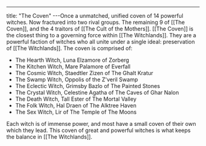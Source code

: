 ---
title: "The Coven"
---Once a unmatched, unified coven of 14 powerful witches. Now fractured into two rival groups. The remaining 9 of [[The Coven]], and the 4 traitors of [[The Cult of the Mothers]]. [[The Coven]] is the closest thing to a governing force within [[The Witchlands]]. They are a powerful faction of witches who all unite under a single ideal: preservation of [[The Witchlands]]. The coven is comprised of:
- The Hearth Witch, Luna Elzamore of Zorberg
- The Kitchen Witch, Mare Palamore of Everfall
- The Cosmic Witch, Staedtler Zizen of The Ghalt Kratur 
- The Swamp Witch, Oppolis of the Z'veril Swamp
- The Eclectic Witch, Grimsby Bazlo of The Painted Stones
- The Crystal Witch, Celestine Agatha of The Caves of Ghar Nalon
- The Death Witch, Tall Ester of The Mortal Valley
- The Folk Witch, Hal Draen of The Alktree Haven
- The Sex Witch, Lir of The Temple of The Moons

Each witch is of immense power, and most have a small coven of their own which they lead. This coven of great and powerful witches is what keeps the balance in [[The Witchlands]].